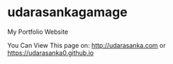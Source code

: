 # udarasankagamage
My Portfolio Website 

You Can View This page on: http://udarasanka.com or https://udarasanka0.github.io
